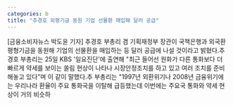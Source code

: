 ```yaml
---
categories: b
title: "추경호 외평기금 동원 기업 선물환 매입해 달러 공급"
---
```

[금융소비자뉴스 박도윤 기자] 추경호 부총리 겸 기획재정부 장관이 국책은행과 외국환평형기금을 동원해 기업의 선물환을 매입하는 등 달러 공급에 나설 것이라고 밝혔다.추경호 부총리는 25일 KBS &#39;일요진단&#39;에 출연해 "최근 들어선 원화가 다른 통화보다 더 빠르게 약세를 보이는 쏠림 현상이 나타나 시장안정조치를 하고 있고 여러 조치를 준비해놓고 있다"며 이 같이 말했다.추 부총리는 "1997년 외환위기나 2008년 금융위기에는 우리나라 환율이 주요 통화국을 이탈해 급등했는데 이번에는 주요국 통화와 약세 현상이 거의 비슷하